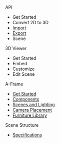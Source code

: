 API
* Get Started
* Convert 2D to 3D
* [Import](import.md)
* [Export](export.md)
* Scene

3D Viewer
* Get Started
* Embed
* Customize
* Edit Scene

A-Frame
* [Get Started](aframe-get-started.md)
* [Components](aframe-components.md)
* [Scenes and Lighting](aframe-scenes.md)
* [Camera Placement](aframe-camera.md)
* [Furniture Library](https://furniture.3d.io/)

Scene Structure
* [Specifications](scene-structure-specifications.md)
